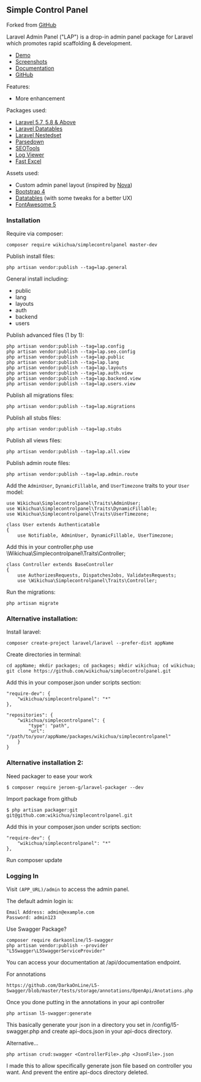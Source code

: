 ## Simple Control Panel

Forked from [GitHub](https://github.com/kjjdion/laravel-admin-panel)

Laravel Admin Panel ("LAP") is a drop-in admin panel package for Laravel which promotes rapid scaffolding & development.

- [Demo](https://lap.kjjdion.com/admin)
- [Screenshots](https://imgur.com/a/12mGWNW)
- [Documentation](https://lap.kjjdion.com/docs)
- [GitHub](https://github.com/kjjdion/laravel-admin-panel)

Features:

- More enhancement

Packages used:

- [Laravel 5.7, 5.8 & Above](https://laravel.com/)
- [Laravel Datatables](https://github.com/yajra/laravel-datatables)
- [Laravel Nestedset](https://github.com/lazychaser/laravel-nestedset)
- [Parsedown](http://parsedown.org/)
- [SEOTools](https://github.com/artesaos/seotools)
- [Log Viewer](https://github.com/rap2hpoutre/laravel-log-viewer)
- [Fast Excel](https://github.com/rap2hpoutre/fast-excel)

Assets used:

- Custom admin panel layout (inspired by [Nova](https://nova.laravel.com))
- [Bootstrap 4](https://getbootstrap.com)
- [Datatables](https://datatables.net) (with some tweaks for a better UX)
- [FontAwesome 5](https://fontawesome.com)

### Installation

Require via composer:

    composer require wikichua/simplecontrolpanel master-dev

Publish install files:

    php artisan vendor:publish --tag=lap.general

General install including:

- public
- lang
- layouts
- auth
- backend
- users

Publish advanced files (1 by 1):

    php artisan vendor:publish --tag=lap.config
    php artisan vendor:publish --tag=lap.seo.config
    php artisan vendor:publish --tag=lap.public
    php artisan vendor:publish --tag=lap.lang
    php artisan vendor:publish --tag=lap.layouts
    php artisan vendor:publish --tag=lap.auth.view
    php artisan vendor:publish --tag=lap.backend.view
    php artisan vendor:publish --tag=lap.users.view

Publish all migrations files:

    php artisan vendor:publish --tag=lap.migrations

Publish all stubs files:

    php artisan vendor:publish --tag=lap.stubs

Publish all views files:

    php artisan vendor:publish --tag=lap.all.view

Publish admin route files:

    php artisan vendor:publish --tag=lap.admin.route

Add the `AdminUser`, `DynamicFillable`, and `UserTimezone` traits to your `User` model:

    use Wikichua\Simplecontrolpanel\Traits\AdminUser;
    use Wikichua\Simplecontrolpanel\Traits\DynamicFillable;
    use Wikichua\Simplecontrolpanel\Traits\UserTimezone;
    
    class User extends Authenticatable
    {
        use Notifiable, AdminUser, DynamicFillable, UserTimezone;

Add this in your controller.php
    use \Wikichua\Simplecontrolpanel\Traits\Controller;

    class Controller extends BaseController
    {
        use AuthorizesRequests, DispatchesJobs, ValidatesRequests;
        use \Wikichua\Simplecontrolpanel\Traits\Controller;

Run the migrations:

    php artisan migrate


### Alternative installation:

Install laravel:

    composer create-project laravel/laravel --prefer-dist appName

Create directories in terminal:

    cd appName; mkdir packages; cd packages; mkdir wikichua; cd wikichua; git clone https://github.com/wikichua/simplecontrolpanel.git

Add this in your composer.json under scripts section:

    "require-dev": {
        "wikichua/simplecontrolpanel": "*"
    },

    "repositories": {
        "wikichua/simplecontrolpanel": {
            "type": "path",
            "url": "/path/to/your/appName/packages/wikichua/simplecontrolpanel"
        }
    }

### Alternative installation 2:

Need packager to ease your work

    $ composer require jeroen-g/laravel-packager --dev

Import package from github

    $ php artisan packager:git git@github.com:wikichua/simplecontrolpanel.git

Add this in your composer.json under scripts section:

    "require-dev": {
        "wikichua/simplecontrolpanel": "*"
    },

Run composer update

### Logging In

Visit `(APP_URL)/admin` to access the admin panel.

The default admin login is:

    Email Address: admin@example.com
    Password: admin123

Use Swagger Package?

    composer require darkaonline/l5-swagger
    php artisan vendor:publish --provider "L5Swagger\L5SwaggerServiceProvider"

You can access your documentation at /api/documentation endpoint.

For annotations 
    
    https://github.com/DarkaOnLine/L5-Swagger/blob/master/tests/storage/annotations/OpenApi/Anotations.php

Once you done putting in the annotations in your api controller
    
    php artisan l5-swagger:generate

This basically generate your json in a directory you set in /config/l5-swagger.php and create api-docs.json in your api-docs directory.

Alternative...
 
    php artisan crud:swagger <ControllerFile>.php <JsonFile>.json

I made this to allow specifically generate json file based on controller you want. And prevent the entire api-docs directory deleted.